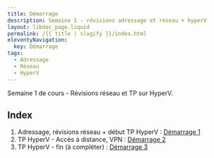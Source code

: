 ```yaml
---
title: Démarrage
description: Semaine 1 - révisions adressage et réseau + hyperV
layout: libdoc_page.liquid
permalink: /{{ title | slugify }}/index.html
eleventyNavigation:
  key: Démarrage
tags:
  - Adressage
  - Réseau
  - HyperV
---
```


Semaine 1 de cours - Révisions réseau et TP sur HyperV.
## Index

1. Adressage, révisions réseau + début TP HyperV :  [Démarrage 1](demarrage/20251007_demarrage1.md)
2. TP HyperV - Accès à distance, VPN :  [Démarrage 2](demarrage/20251008_demarrage2.md)
3. TP HyperV - fin (à compléter) : [Démarrage 3](demarrage/20251008_demarrage3.md)

